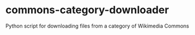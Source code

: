 # commons-category-downloader
Python script for downloading files from a category of Wikimedia Commons
